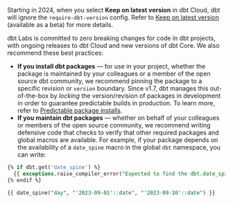 
Starting in 2024, when you select **Keep on latest version** in dbt Cloud, dbt will ignore the `require-dbt-version` config. Refer to [Keep on latest version](/docs/dbt-versions/upgrade-dbt-version-in-cloud#keep-on-latest-version) (available as a beta) for more details. 

dbt Labs is committed to zero breaking changes for code in dbt projects, with ongoing releases to dbt Cloud and new versions of dbt Core. We also recommend these best practices:

- **If you install dbt packages** &mdash; for use in your project, whether the package is maintained by your colleagues or a member of the open source dbt community, we recommend pinning the package to a specific revision or `version` boundary. Since v1.7, dbt manages this out-of-the-box by _locking_ the version/revision of packages in development in order to guarantee predictable builds in production. To learn more, refer to [Predictable package installs](/reference/commands/deps#predictable-package-installs).
- **If you maintain dbt packages** &mdash; whether on behalf of your colleagues or members of the open source community, we recommend writing defensive code that checks to verify that other required packages and global macros are available. For example, if your package depends on the availability of a `date_spine` macro in the global `dbt` namespace, you can write:

<File name="custom_macro.sql">

```sql
{% if dbt.get('date_spine') %}
  {{ exceptions.raise_compiler_error("Expected to find the dbt.date_spine macro, but it could not be found") }}
{% endif %}

{{ date_spine("day", "'2023-09-01'::date", "'2023-09-10'::date") }}
```

</File>
